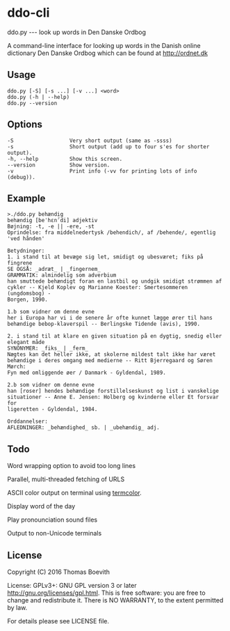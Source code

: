 # ddo-cli

ddo.py --- look up words in Den Danske Ordbog

A command-line interface for looking up words in the Danish online dictionary
Den Danske Ordbog which can be found at http://ordnet.dk

## Usage
    ddo.py [-S] [-s ...] [-v ...] <word>
    ddo.py (-h | --help)
    ddo.py --version

## Options
    -S                  Very short output (same as -ssss)
    -s                  Short output (add up to four s'es for shorter output).
    -h, --help          Show this screen.
    --version           Show version.
    -v                  Print info (-vv for printing lots of info (debug)).

## Example
    >./ddo.py behændig
    behændig [beˈhεnˀdi] adjektiv
    Bøjning: -t, -e || -ere, -st
    Oprindelse: fra middelnedertysk /behendich/, af /behende/, egentlig 'ved hånden'

    Betydninger:
    1. i stand til at bevæge sig let, smidigt og ubesværet; fiks på fingrene
    SE OGSÅ: _adræt_ | _fingernem_
    GRAMMATIK: almindelig som adverbium
    han smuttede behændigt foran en lastbil og undgik smidigt strømmen af
    cykler -- Kjeld Koplev og Marianne Koester: Smertesommeren (ungdomsbog) -
    Borgen, 1990.

    1.b som vidner om denne evne
    her i Europa har vi i de senere år ofte kunnet lægge ører til hans
    behændige bebop-klaverspil -- Berlingske Tidende (avis), 1990.

    2. i stand til at klare en given situation på en dygtig, snedig eller elegant måde
    SYNONYMER: _fiks_ | _ferm_
    Nægtes kan det heller ikke, at skolerne mildest talt ikke har været
    behændige i deres omgang med medierne -- Ritt Bjerregaard og Søren Mørch:
    Fyn med omliggende øer / Danmark - Gyldendal, 1989.

    2.b som vidner om denne evne
    han [roser] hendes behændige forstillelseskunst og list i vanskelige
    situationer -- Anne E. Jensen: Holberg og kvinderne eller Et forsvar for
    ligeretten - Gyldendal, 1984.

    Orddannelser:
    AFLEDNINGER: _behændighed_ sb. | _ubehændig_ adj.

## Todo

Word wrapping option to avoid too long lines

Parallel, multi-threaded fetching of URLS

ASCII color output on terminal using
[termcolor](https://pypi.python.org/pypi/termcolor).

Display word of the day

Play pronounciation sound files

Output to non-Unicode terminals

## License
Copyright (C) 2016 Thomas Boevith

License: GPLv3+: GNU GPL version 3 or later <http://gnu.org/licenses/gpl.html>.
This is free software: you are free to change and redistribute it. There is NO
WARRANTY, to the extent permitted by law.

For details please see LICENSE file.

